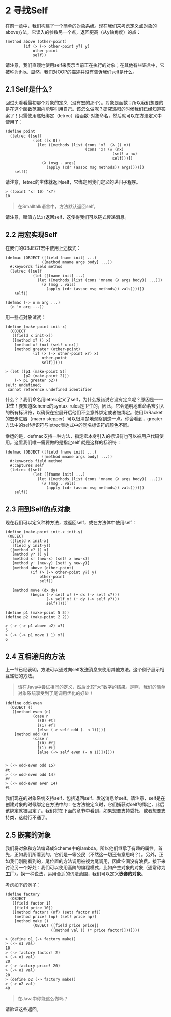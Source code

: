 # 2 寻找Self

在前一章中，我们构建了一个简单的对象系统。现在我们来考虑定义点对象的above方法，它读入的参数另一个点，返回更高（从y轴角度）的点：

```Racket
(method above (other-point)
        (if (> (-> other-point y?) y)
            other-point
            self))
```

请注意，我们直观地使用self来表示当前正在执行的对象；在其他有些语言中，它被称为this。显然，我们对OOP的描述并没有告诉我们self是什么。

## 2.1 Self是什么?

回过头看看最初那个对象的定义（没有宏的那个）。对象是函数；所以我们想要的是在这个函数范围内能够引用自己。该怎么做呢？研究递归的时候我们已经知道答案了！只需使用递归绑定（letrec）给函数-对象命名，然后就可以在方法定义中使用了：

```Racket
(define point
  (letrec ([self
            (let ([x 0])
              (let ([methods (list (cons 'x?  (λ () x))
                                   (cons 'x! (λ (nx)
                                               (set! x nx)
                                               self)))])
                (λ (msg . args)
                  (apply (cdr (assoc msg methods)) args))))])
    self))
```

请注意，letrec的主体就返回self，它绑定到我们定义的递归子程序。

```Racket
> ((point 'x! 10) 'x?)
10
```

> 在Smalltalk语言中，方法默认返回self。

请注意，赋值方法`x!`返回self，这使得我们可以链式传递消息。

## 2.2 用宏实现Self

在我们的OBJECT宏中使用上述模式：

```Racket
(defmac (OBJECT ([field fname init] ...)
                ([method mname args body] ...))
  #:keywords field method
  (letrec ([self
            (let ([fname init] ...)
              (let ([methods (list (cons 'mname (λ args body)) ...)])
                (λ (msg . vals)
                  (apply (cdr (assoc msg methods)) vals))))])
    self))
 
(defmac (-> o m arg ...)
  (o 'm arg ...))
```

用一些点对象试试：

```Racket
(define (make-point init-x)
  (OBJECT
   ([field x init-x])
   ([method x? () x]
    [method x! (nx) (set! x nx)]
    [method greater (other-point)
            (if (> (-> other-point x?) x)
                other-point
                self)])))
 
> (let ([p1 (make-point 5)]
        [p2 (make-point 2)])
    (-> p1 greater p2))
self: undefined;
 cannot reference undefined identifier
```

什么？？我们命名用letrec定义了self，为什么报错说它没有定义呢？原因是——**卫生**！要知道Scheme的syntax-rules是卫生的，因此，它会透明地重命名宏引入的所有标识符，以确保在宏展开后他们不会意外绑定或者被绑定。使用DrRacket的宏步进器（macro stepper）可以很清楚地观察到这一点。你会看到，greater方法中的self标识符与letrec表达式中的同名标识符的颜色不同。

幸运的是，defmac支持一种方法，指定宏本身引入的标识符也可以被用户代码使用。这里我们唯一需要做的是指定self 就是这样的标识符：

```Racket
(defmac (OBJECT ([field fname init] ...)
                ([method mname args body] ...))
  #:keywords field method
  #:captures self
  (letrec ([self
            (let ([fname init] ...)
              (let ([methods (list (cons 'mname (λ args body)) ...)])
                (λ (msg . vals)
                  (apply (cdr (assoc msg methods)) vals))))])
    self))
```

## 2.3 用到Self的点对象

现在我们可以定义种种方法，或返回self，或在方法体中使用self：

```Racket
(define (make-point init-x init-y)
 (OBJECT
  ([field x init-x]
   [field y init-y])
  ([method x? () x]
   [method y? () y]
   [method x! (new-x) (set! x new-x)]
   [method y! (new-y) (set! y new-y)]
   [method above (other-point)
           (if (> (-> other-point y?) y)
               other-point
               self)]
 
   [method move (dx dy)
           (begin (-> self x! (+ dx (-> self x?)))
                  (-> self y! (+ dy (-> self y?)))
                  self)])))
 
(define p1 (make-point 5 5))
(define p2 (make-point 2 2))
 
> (-> (-> p1 above p2) x?)
5
> (-> (-> p1 move 1 1) x?)
6
```

## 2.4 互相递归的方法

上一节已经表明，方法可以通过向self发送消息来使用其他方法。这个例子展示相互递归的方法。

> 请在Java中尝试相同的定义，然后比较“大”数字的结果。是啊，我们的简单对象系统享受到了尾调用优化的好处！

```Racket
(define odd-even
  (OBJECT ()
   ([method even (n)
            (case n
              [(0) #t]
              [(1) #f]
              [else (-> self odd (- n 1))])]
    [method odd (n)
            (case n
              [(0) #f]
              [(1) #t]
              [else (-> self even (- n 1))])])))

 
> (-> odd-even odd 15)
#t
> (-> odd-even odd 14)
#f
> (-> odd-even even 14)
#t
```

我们现在的对象系统支持self，包括返回self、发送消息给self。请注意，self是在创建对象的时候绑定在方法中的：在方法被定义时，它们捕获对self的绑定，此后该绑定就被固定了。我们将在下面的章节中看到，如果想要支持委托，或者想要支持类，这就行不通了。

## 2.5 嵌套的对象

我们将对象和方法编译成Scheme中的lambda，所以他们继承了有趣的属性。首先，正如我们所看到的，它们是一等公民（不然这一切还有意思吗？）。另外，正如我们刚刚看到的，尾位置的方法调用被视为尾调用，因此空间没有浪费。接下来讨论另一个好处：我们可以使用高阶的编程模式，比如产生对象的对象（通常称为**工厂**）。换一种说法，运用合适的词法范围，我们可以定义**嵌套的对象**。

考虑如下的例子：

```Racket
(define factory
  (OBJECT
   ([field factor 1]
    [field price 10])
   ([method factor! (nf) (set! factor nf)]
    [method price! (np) (set! price np)]
    [method make ()
            (OBJECT ([field price price])
                    ([method val () (* price factor)]))])))

> (define o1 (-> factory make))
> (-> o1 val)
10
> (-> factory factor! 2)
> (-> o1 val)
20
> (-> factory price! 20)
> (-> o1 val)
20
> (define o2 (-> factory make))
> (-> o2 val)
40
```

> 在Java中你能这么做吗？

请验证这些返回。
